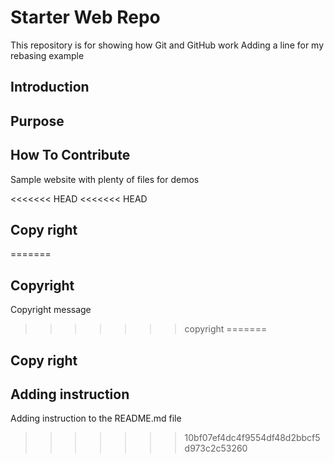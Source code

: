 # Starter Web Repo

This repository is for showing how Git and GitHub work
Adding a line for my rebasing example
## Introduction

## Purpose

## How To Contribute
Sample website with plenty of files for demos

<<<<<<< HEAD
<<<<<<< HEAD
## Copy right
=======
## Copyright
Copyright message
>>>>>>> copyright
=======
## Copy right

## Adding instruction
Adding instruction to the README.md file
>>>>>>> 10bf07ef4dc4f9554df48d2bbcf5d973c2c53260
